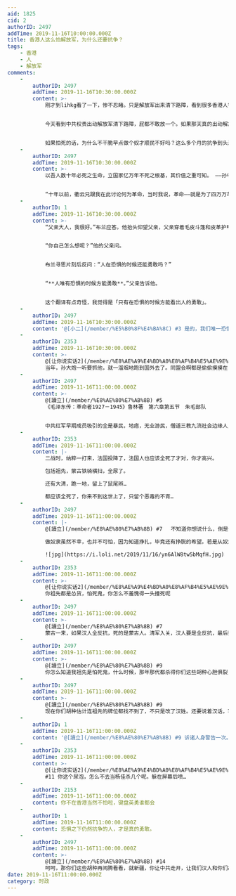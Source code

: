 ```yaml
---
aid: 1825
cid: 2
authorID: 2497
addTime: 2019-11-16T10:00:00.000Z
title: 香港人这么怕解放军，为什么还要抗争？
tags:
    - 香港
    - 人
    - 解放军
comments:
    -
        authorID: 2497
        addTime: 2019-11-16T10:30:00.000Z
        content: >-
            刚才到lihkg看了一下，惨不忍睹。只是解放军出来清下路障，看到很多香港人字里行间的怕怕。面对港警的棍打脚踢，催泪弹，被光天化日射杀死，各种被自杀姿势……


            今天看到中共权贵出动解放军清下路障，屁都不敢放一个。如果那天真的出动解放军镇压，是不是直接给吓尿?早知如此，何必当初，揽炒到最后很明显总要面对解放军的。


            如果怕死的话，为什么不干脆早点做个奴才顺民不好吗？这么多个月的抗争到头来白忙了，最可悲的是那些死了的人白死了。解放军有什么好怕的，不就是多了一支枪，港警也有枪呀。
    -
        authorID: 2497
        addTime: 2019-11-16T10:30:00.000Z
        content: >-
            以吾人数十年必死之生命，立国家亿万年不死之根基，其价值之重可知。 ——孙中山


            “十年以前，衢云兄跟我在此讨论何为革命，当时我说，革命——就是为了四万万革命同胞人人有恒业，不啼饥，不号寒。十年过去了，我从他乡漂泊重临，与我志同者相继牺牲。革命两字与我而言不可同日而语，今日再道何为革命，我会说，欲求文明之幸福，不得不经文明之痛苦，而这痛苦就是革命！”——《十月围城》
    -
        authorID: 1
        addTime: 2019-11-16T10:30:00.000Z
        content: >-
            “父亲大人，我很好。”布兰应答。他抬头仰望父亲，父亲穿着毛皮斗篷和皮革护甲，骑在雄骏战马上如巨人般笼罩住他。“罗柏说刚才那个人死得很勇敢，琼恩却说他死的时候很害怕。”


            “你自己怎么想呢？”他的父亲问。


            布兰寻思片刻后反问：“人在恐惧的时候还能勇敢吗？”


            “**人唯有恐惧的时候方能勇敢**。”父亲告诉他。


            这个翻译有点奇怪，我觉得是「只有在恐惧的时候方能看出人的勇敢」。
    -
        authorID: 2497
        addTime: 2019-11-16T10:30:00.000Z
        content: '@[小二](/member/%E5%B0%8F%E4%BA%8C) #3 是的，我们唯一恐惧的就是恐惧的本身。民主会战胜归来！！'
    -
        authorID: 2353
        addTime: 2019-11-16T10:30:00.000Z
        content: >-
            @[让你说实话2](/member/%E8%AE%A9%E4%BD%A0%E8%AF%B4%E5%AE%9E%E8%AF%9D2) #2
            当年，孙大炮一听要抓他，就一溜烟地跑到国外去了。同盟会啊都是偷偷摸摸在日本成立。早期一些起义雇请了黑帮，黑社会分子…
    -
        authorID: 2497
        addTime: 2019-11-16T11:00:00.000Z
        content: >-
            @[讀立](/member/%E8%AE%80%E7%AB%8B) #5
            《毛泽东传：革命者1927－1945》鲁林著　第六章第五节　朱毛部队　


            中共红军早期成员吸引的全是暴民，地痞，无业游民，僧道三教九流社会边缘人，后来毛泽东同志觉得这样下去不是办法，靠这些战五渣是成不了大事的。思前想后进一步发扬了残暴的阶段斗争，把人斗人的精粹发挥到了极致，才有机会壮大革命队伍，聚拢到不同阶层大量有理想的年轻人。
    -
        authorID: 2353
        addTime: 2019-11-16T11:00:00.000Z
        content: |-
            二战时，纳粹一打来，法国投降了，法国人也应该全死了才对，你才高兴。

            包括祖先，蒙古铁骑横扫，全尿了。

            还有大清，跪一地，留上了鼠尾辫…

            都应该全死了，你来不到这世上了，只留个恶毒的不宵…
    -
        authorID: 2497
        addTime: 2019-11-16T11:00:00.000Z
        content: |-
            @[讀立](/member/%E8%AE%80%E7%AB%8B) #7 　不知道你想说什么，倒是让我想起了鲁迅一句话：

            做奴隶虽然不幸，也并不可怕，因为知道挣扎，毕竟还有挣脱的希望。若是从奴隶生活中寻出美来，赞叹、陶醉，就是万劫不复的奴才了。

            ![jpg](https://i.loli.net/2019/11/16/yn6AlW8tw5bMqfH.jpg)
    -
        authorID: 2353
        addTime: 2019-11-16T11:00:00.000Z
        content: >-
            @[让你说实话2](/member/%E8%AE%A9%E4%BD%A0%E8%AF%B4%E5%AE%9E%E8%AF%9D2) #6
            你祖先都是怂货，怕死鬼，你怎么不羞愧得一头撞死呢
    -
        authorID: 2497
        addTime: 2019-11-16T11:00:00.000Z
        content: >-
            @[讀立](/member/%E8%AE%80%E7%AB%8B) #7
            蒙古一来，如果汉人全反抗，死的是蒙古人。清军入关，汉人要是全反抗，最后死的也会是满人。他们做皇帝是妥协的结果，扬州十日屠城最疯狂是投降的汉奸部队。你想举做奴隶有理的例子应该举五胡乱华时期，那时北地苍凉，衣冠南渡。可即使是这样，冉闵他爹参加的乞活军也打得胡人团团转，给收编后冉闵的《杀胡令》一出，照样杀到一些杂胡灭种绝户，最后冉闵战死，其它汉人那些胡人也只好妥协收编，一起和平共处。
    -
        authorID: 2497
        addTime: 2019-11-16T11:00:00.000Z
        content: >-
            @[讀立](/member/%E8%AE%80%E7%AB%8B) #9
            你怎么知道我祖先是怕死鬼，什么时候，那年那代都杀得你们这些胡种心胆俱裂，哈哈。
    -
        authorID: 2497
        addTime: 2019-11-16T11:00:00.000Z
        content: >-
            @[讀立](/member/%E8%AE%80%E7%AB%8B) #9
            现在你们胡种估计连祖先的牌位都找不到了，不只是改了汉姓。还要说着汉话，写着汉字。
    -
        authorID: 1
        addTime: 2019-11-16T11:00:00.000Z
        content: '@[讀立](/member/%E8%AE%80%E7%AB%8B) #9 诉诸人身警告一次。'
    -
        authorID: 2353
        addTime: 2019-11-16T11:00:00.000Z
        content: >-
            @[让你说实话2](/member/%E8%AE%A9%E4%BD%A0%E8%AF%B4%E5%AE%9E%E8%AF%9D2)
            #11 你这个尿泡，怎么不去当杨佳杀几个呢。躲在屏幕后喷…
    -
        authorID: 2153
        addTime: 2019-11-16T11:00:00.000Z
        content: 你不在香港当然不怕啦，键盘英勇谁都会
    -
        authorID: 1
        addTime: 2019-11-16T11:00:00.000Z
        content: 恐惧之下仍然抗争的人，才是真的勇敢。
    -
        authorID: 2497
        addTime: 2019-11-16T11:00:00.000Z
        content: >-
            @[讀立](/member/%E8%AE%80%E7%AB%8B) #14
            呵呵，那你们这些胡种再闹腾看看，就新疆，你让中共走开，让我们汉人和你们胡种撕杀试试。还躲屏幕，不知道谁躲在屏幕后面连祖先的牌位都保不住要改成汉姓。我们要的是民主，你们连民族魂都没有的渣渣，先把你祖宗牌位姓氏找回来再说吧。
date: 2019-11-16T11:00:00.000Z
category: 时政
---
```




